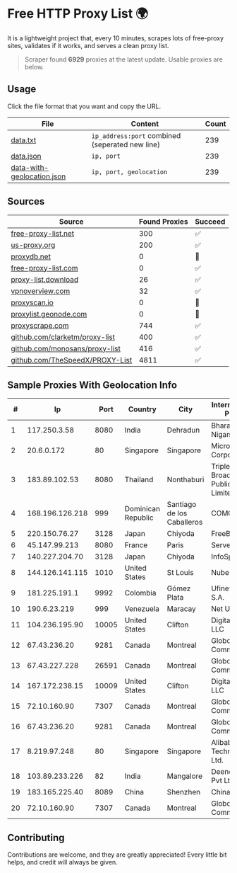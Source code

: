 
# Free HTTP Proxy List 🌍

It is a lightweight project that, every 10 minutes, scrapes lots of free-proxy sites, validates if it works, and serves a clean proxy list.


> Scraper found **6929** proxies at the latest update. Usable proxies are below.

## Usage

Click the file format that you want and copy the URL.


|File|Content|Count|
|----|-------|-----|
|[data.txt](https://raw.githubusercontent.com/themiralay/Proxy-List-World/master/data.txt)|`ip_address:port` combined (seperated new line)|239|
|[data.json](https://raw.githubusercontent.com/themiralay/Proxy-List-World/master/data.json)|`ip, port`|239|
|[data-with-geolocation.json](https://raw.githubusercontent.com/themiralay/Proxy-List-World/master/data-with-geolocation.json)|`ip, port, geolocation`|239|

## Sources

|Source|Found Proxies|Succeed|
|------|-------------|-------|
|[free-proxy-list.net](https://free-proxy-list.net)|300|✅|
|[us-proxy.org](https://www.us-proxy.org)|200|✅|
|[proxydb.net](http://proxydb.net)|0|🚫|
|[free-proxy-list.com](https://free-proxy-list.com/?page=&port=&type%5B%5D=http&type%5B%5D=https&up_time=0&search=Search)|0|✅|
|[proxy-list.download](https://www.proxy-list.download/HTTP)|26|✅|
|[vpnoverview.com](https://vpnoverview.com/privacy/anonymous-browsing/free-proxy-servers)|32|✅|
|[proxyscan.io](https://www.proxyscan.io)|0|🚫|
|[proxylist.geonode.com](https://proxylist.geonode.com/api/proxy-list?limit=300&page=1&sort_by=lastChecked&sort_type=desc&protocols=http,https)|0|🚫|
|[proxyscrape.com](https://api.proxyscrape.com/v2/?request=displayproxies&protocol=http&timeout=10000&country=all&ssl=all&anonymity=all)|744|✅|
|[github.com/clarketm/proxy-list](https://raw.githubusercontent.com/clarketm/proxy-list/master/proxy-list-raw.txt)|400|✅|
|[github.com/monosans/proxy-list](https://raw.githubusercontent.com/monosans/proxy-list/main/proxies/http.txt)|416|✅|
|[github.com/TheSpeedX/PROXY-List](https://raw.githubusercontent.com/TheSpeedX/PROXY-List/master/http.txt)|4811|✅|


## Sample Proxies With Geolocation Info

|#|Ip|Port|Country|City|Internet Service Provider|
|-|--|----|-------|----|-------------------------|
|1|117.250.3.58|8080|India|Dehradun|Bharat Sanchar Nigam Ltd|
|2|20.6.0.172|80|Singapore|Singapore|Microsoft Corporation|
|3|183.89.102.53|8080|Thailand|Nonthaburi|Triple T Broadband Public Company Limited|
|4|168.196.126.218|999|Dominican Republic|Santiago de los Caballeros|COMCAST-SRL|
|5|220.150.76.27|3128|Japan|Chiyoda|FreeBit Co., Ltd.|
|6|45.147.99.213|8080|France|Paris|Serverd SAS|
|7|140.227.204.70|3128|Japan|Chiyoda|InfoSphere|
|8|144.126.141.115|1010|United States|St Louis|Nubes, LLC|
|9|181.225.191.1|9992|Colombia|Gómez Plata|Ufinet Panama S.A.|
|10|190.6.23.219|999|Venezuela|Maracay|Net Uno|
|11|104.236.195.90|10005|United States|Clifton|DigitalOcean, LLC|
|12|67.43.236.20|9281|Canada|Montreal|GloboTech Communications|
|13|67.43.227.228|26591|Canada|Montreal|GloboTech Communications|
|14|167.172.238.15|10009|United States|Clifton|DigitalOcean, LLC|
|15|72.10.160.90|7307|Canada|Montreal|GloboTech Communications|
|16|67.43.236.20|9281|Canada|Montreal|GloboTech Communications|
|17|8.219.97.248|80|Singapore|Singapore|Alibaba (US) Technology Co., Ltd.|
|18|103.89.233.226|82|India|Mangalore|Deenet Services Pvt Ltd|
|19|183.165.225.40|8089|China|Shenzhen|Chinanet|
|20|72.10.160.90|7307|Canada|Montreal|GloboTech Communications|



## Contributing

Contributions are welcome, and they are greatly appreciated! Every
little bit helps, and credit will always be given.

